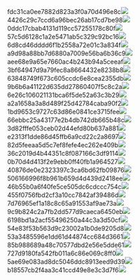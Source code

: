 fdc31ca0ee7882d823a3f0a70d496e8c<img  src="https://img.alicdn.com/bao/uploaded/i3/2639837995/TB2me9npIj_B1NjSZFHXXaDWpXa_!!2639837995.jpg_160x160.jpg">
4426c29c7ccd6a96bec26ab17cd7be98<img  src="https://img.alicdn.com/bao/uploaded/i4/2639837995/O1CN0128vl03pVszyGMqJ_!!2639837995.jpg_160x160.jpg">
0ddc17cbab4131d119cc57255178c80f<img  src="https://img.alicdn.com/bao/uploaded/i1/2639837995/O1CN0128vl0KHRyAexEmp_!!2639837995.jpg_160x160.jpg">
57c5d6128c1a2e5471ab5c329c92bc16<img  src="https://img.alicdn.com/bao/uploaded/i3/2639837995/O1CN0128vl0EHQKbxN3lK_!!2639837995.jpg_160x160.jpg">
6d8cd46dddd6f1b2558a72e01c3a834f<img  src="https://img.alicdn.com/bao/uploaded/i2/2639837995/O1CN0128vl0Ih2dy6u3Fm_!!2639837995.jpg_160x160.jpg">
a9d98a88bb7d6880a7009e56ba6b36c9<img  src="https://img.alicdn.com/bao/uploaded/i2/2639837995/TB2mEA3prZnBKNjSZFGXXbt3FXa_!!2639837995.jpg_160x160.jpg">
aee68e9a65e7660ac4b243b94a5ceeaf<img  src="https://img.alicdn.com/bao/uploaded/i3/2639837995/TB2Z4ECncj_B1NjSZFHXXaDWpXa_!!2639837995.jpg_160x160.jpg">
3bf64947d9a79fec8a8664432e8238b8<img  src="https://img.alicdn.com/bao/uploaded/i4/2639837995/O1CN0128vl0crlIuBjuDl_!!2639837995.jpg_160x160.jpg">
63848749f673c605ccdc6e8cea2355db<img  src="https://img.alicdn.com/bao/uploaded/i1/2639837995/O1CN0128vl0Y8l0ANbkeI_!!2639837995.jpg_160x160.jpg">
9b6b6a41122d635dd27860407f5c8c2a<img  src="https://img.alicdn.com/bao/uploaded/i4/2639837995/O1CN0128vl0WN9kjPa3ZD_!!2639837995.jpg_160x160.jpg">
6e26c106021131bca6f5de52a63c3b29<img  src="https://img.alicdn.com/bao/uploaded/i3/2639837995/O1CN0128vl01xAQZlViQ5_!!2639837995.jpg_160x160.jpg">
a2a1658a3a8d489f25d42784caba90f2<img  src="https://img.alicdn.com/bao/uploaded/i4/2639837995/O1CN0128vl0FocLMl3t6j_!!2639837995.jpg_160x160.jpg">
1bd9653c9727c63d86e0841ce3715fee<img  src="https://img.alicdn.com/imgextra/i3/2639837995/O1CN0128vl0iHa7LZbBxZ_!!2639837995.jpg">
66ebbc25a43177e2b4db742db665b48c<img  src="https://img.alicdn.com/imgextra/i2/2639837995/O1CN0128vl0hzN31bngHa_!!2639837995.jpg">
3d82fffe053ceb02d44efd80b637a881<img  src="https://img.alicdn.com/imgextra/i4/2639837995/O1CN0128vl0j8MX9PxonO_!!2639837995.jpg">
e2313f1dde86d45ffb6a9cd22c2a8697<img  src="https://img.alicdn.com/imgextra/i1/2639837995/O1CN0128vl0j8N4NxpZHp_!!2639837995.jpg">
82d5feeaa5d5c7ef8fefe4ec262e409b<img  src="https://img.alicdn.com/imgextra/i3/2639837995/O1CN0128vl0jmpI2DjIT9_!!2639837995.jpg">
36c2019d4b44351c8f087166c3df9114<img  src="https://img.alicdn.com/imgextra/i2/2639837995/O1CN0128vl0io08sXE9OM_!!2639837995.jpg">
0b70d4d413f2e9ebb0ff40fb1a964527<img  src="https://img.alicdn.com/imgextra/i4/2639837995/O1CN0128vl0jNZVnLVr2b_!!2639837995.jpg">
40876de0e2323397c3ca6bd62fb09876<img  src="https://img.alicdn.com/imgextra/i3/2639837995/O1CN0128vl0kAgo8rr1uO_!!2639837995.jpg">
506166996f8b961b659d4d439d2418ee<img  src="https://img.alicdn.com/imgextra/i4/2639837995/O1CN0128vl0ghe80kMkCK_!!2639837995.jpg">
46b55b0a6f40fe5ce505dc6cdccc754c<img  src="https://img.alicdn.com/imgextra/i2/2639837995/O1CN0128vl0iVkmInPkXF_!!2639837995.jpg">
455f0756fbd2cf3a10cc7842af39486d<img  src="https://img.alicdn.com/imgextra/i1/2639837995/O1CN0128vl0inzo611ru8_!!2639837995.jpg">
7d76965ef1a18c8c65a91553af9ae73a<img  src="https://img.alicdn.com/imgextra/i4/2639837995/O1CN0128vl0cM2jyKJAMw_!!2639837995.jpg">
9c9b824c2a7fb2dd577d9caeca6450eb<img  src="https://img.alicdn.com/imgextra/i3/2639837995/O1CN0128vl0j8JdoEtqn0_!!2639837995.jpg">
6198bd1a2acf55496250a44c3a3d50cf<img  src="https://img.alicdn.com/imgextra/i4/2639837995/O1CN0128vl0iHZNdKjT4e_!!2639837995.jpg">
54e83f53b563d9c23002a1b0de9205d8<img  src="https://img.alicdn.com/imgextra/i3/2639837995/O1CN0128vl0hWK1qRSADe_!!2639837995.jpg">
53a3485596e1dd61d44874cc684d3661<img  src="https://img.alicdn.com/imgextra/i4/2639837995/O1CN0128vl0icfIazeEp9_!!2639837995.jpg">
85b988689a48c70577dbd2e56e5dde61<img  src="https://img.alicdn.com/imgextra/i3/2639837995/O1CN0128vl0io0bxCdfqR_!!2639837995.jpg">
727d9180fa542fb011a6c86e069c8ff0<img  src="https://img.alicdn.com/imgextra/i2/2639837995/O1CN0128vl0iqVvsRvJyN_!!2639837995.jpg">
5ae69e083ad8dc5046ddc8913eed9d39<img  src="https://img.alicdn.com/imgextra/i3/2639837995/O1CN0128vl0hzLuMWxtH3_!!2639837995.jpg">
b18557cb2f4aa3c41ccd49e8e3c3d7f6<img  src="https://img.alicdn.com/imgextra/i4/2639837995/O1CN0128vl0iqTqzFKkgm_!!2639837995.jpg">
